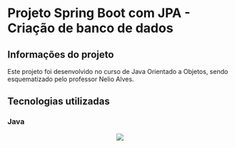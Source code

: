 # Projeto Spring Boot com JPA - Criação de banco de dados

## Informações do projeto

Este projeto foi desenvolvido no curso de Java Orientado a Objetos, sendo esquematizado pelo professor Nelio Alves.

## Tecnologias utilizadas


### Java
<div align = "center">
<img src=
</div>
